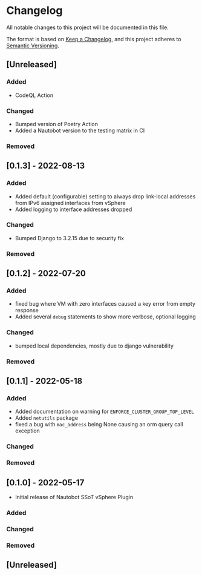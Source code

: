 # Changelog

All notable changes to this project will be documented in this file.

The format is based on [Keep a Changelog](https://keepachangelog.com/en/1.0.0/), and this project adheres to [Semantic Versioning](https://semver.org/spec/v2.0.0.html).

## [Unreleased]

### Added

- CodeQL Action

### Changed

- Bumped version of Poetry Action
- Added a Nautobot version to the testing matrix in CI

### Removed

## [0.1.3] - 2022-08-13

### Added

- Added default (configurable) setting to always drop link-local addresses from IPv6 assigned interfaces from vSphere
- Added logging to interface addresses dropped

### Changed

- Bumped Django to 3.2.15 due to security fix

### Removed

## [0.1.2] - 2022-07-20

### Added

- fixed bug where VM with zero interfaces caused a key error from empty response
- Added several `debug` statements to show more verbose, optional logging

### Changed

- bumped local dependencies, mostly due to django vulnerability

### Removed

## [0.1.1] - 2022-05-18

### Added

- Added documentation on warning for `ENFORCE_CLUSTER_GROUP_TOP_LEVEL`
- Added `netutils` package
- fixed a bug with `mac_address` being None causing an orm query call exception

### Changed

### Removed

## [0.1.0] - 2022-05-17

- Initial release of Nautobot SSoT vSphere Plugin

### Added

### Changed

### Removed

## [Unreleased]
